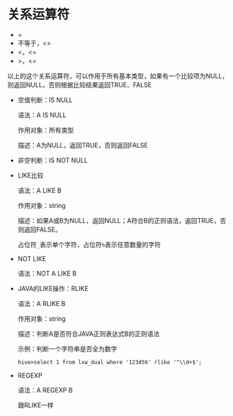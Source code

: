 # 关系运算符

- =
- 不等于，<>
- <，<=
- \>，\<=

以上的这个关系运算符，可以作用于所有基本类型，如果有一个比较项为NULL，则返回NULL，否则根据比较结果返回TRUE、FALSE

- 空值判断：IS NULL

  语法：A IS NULL

  作用对象：所有类型

  描述：A为NULL，返回TRUE，否则返回FALSE

- 非空判断：IS NOT NULL

- LIKE比较

  语法：A LIKE B

  作用对象：string

  描述：如果A或B为NULL，返回NULL；A符合B的正则语法，返回TRUE，否则返回FALSE。

  占位符`_`表示单个字符，占位符`%`表示任意数量的字符

- NOT LIKE

  语法：NOT A LIKE B

- JAVA的LIKE操作：RLIKE

  语法：A RLIKE B

  作用对象：string

  描述：判断A是否符合JAVA正则表达式B的正则语法

  示例：判断一个字符串是否全为数字

  ```
  hive>select 1 from lxw_dual where '123456' rlike '^\\d+$';
  ```

- REGEXP

  语法：A REGEXP B

  跟RLIKE一样

